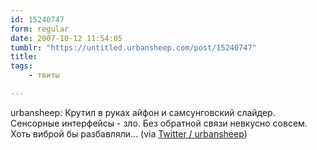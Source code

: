 ```yaml
---
id: 15240747
form: regular
date: 2007-10-12 11:54:05
tumblr: "https://untitled.urbansheep.com/post/15240747"
title:
tags:
    - твиты

---
```


<p>urbansheep: Крутил в руках айфон и самсунговский слайдер. Сенсорные интерфейсы - зло. Без обратной связи невкусно совсем. Хоть виброй бы разбавляли&hellip; (via <a href="http://twitter.com/urbansheep/statuses/330145402">Twitter / urbansheep</a>)</p>

